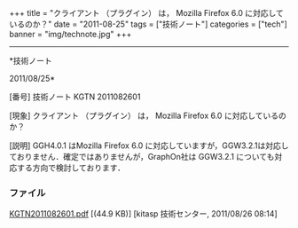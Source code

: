 ﻿+++
title = "クライアント （プラグイン） は， Mozilla Firefox 6.0 に対応しているのか？"
date = "2011-08-25"
tags = ["技術ノート"]
categories = ["tech"]
banner = "img/technote.jpg"
+++

-----------------------------------------------------------------------------------------------------------------------------

*技術ノート

2011/08/25*


[番号]
技術ノート KGTN 2011082601

[現象]
クライアント （プラグイン） は， Mozilla Firefox 6.0
に対応しているのか？

[説明]
GGH4.0.1 はMozilla Firefox 6.0
に対応していますが，GGW3.2.1は対応しておりません．確定ではありませんが，GraphOn社は
GGW3.2.1 についても対応する方向で検討しております．


### ファイル

 
 


[KGTN2011082601.pdf](http://techreport.kitasp.net/attachments/download/604/KGTN2011082601.pdf)
 [(44.9 KB)] [kitasp 技術センター, 2011/08/26
08:14]


 


 

